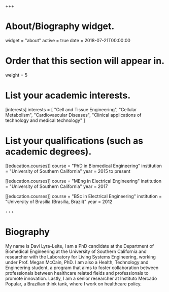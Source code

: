 +++
# About/Biography widget.
widget = "about"
active = true
date = 2018-07-21T00:00:00

# Order that this section will appear in.
weight = 5

# List your academic interests.
[interests]
  interests = [
    "Cell and Tissue Engineering",
    "Cellular Metabolism",
    "Cardiovascular Diseases",
    "Clinical applications of technology and medical technology"
  ]

# List your qualifications (such as academic degrees).
[[education.courses]]
  course = "PhD in Biomedical Engineering"
  institution = "University of Southern California"
  year = 2015 to present

[[education.courses]]
  course = "MEng in Electrical Engineering"
  institution = "University of Southern California"
  year = 2017

[[education.courses]]
  course = "BSc in Electrical Engineering"
  institution = "University of Brasilia (Brasilia, Brazil)"
  year = 2012
 
+++

# Biography

My name is Davi Lyra-Leite, I am a PhD candidate at the Department of Biomedical Engineering at the University of Southern California and researcher with the Laboratory for Living Systems Engineering, working under Prof. Megan McCain, PhD. I am also a Health, Technology and Engineering student, a program that aims to foster collaboration between professionals between healthcare related fields and professionals to promote innovation. Lastly, I am a senior researcher at Instituto Mercado Popular, a Brazilian think tank, where I work on healthcare policy.
